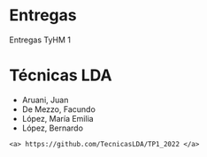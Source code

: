 # Entregas
Entregas TyHM 1
<html>
    <h1> Técnicas LDA </h1>
<ul>
    <li> Aruani, Juan </li>
    <li> De Mezzo, Facundo </li>
    <li> López, María Emilia </li>
    <li> López, Bernardo </li>
</ul>

    <a> https://github.com/TecnicasLDA/TP1_2022 </a>
</html>
